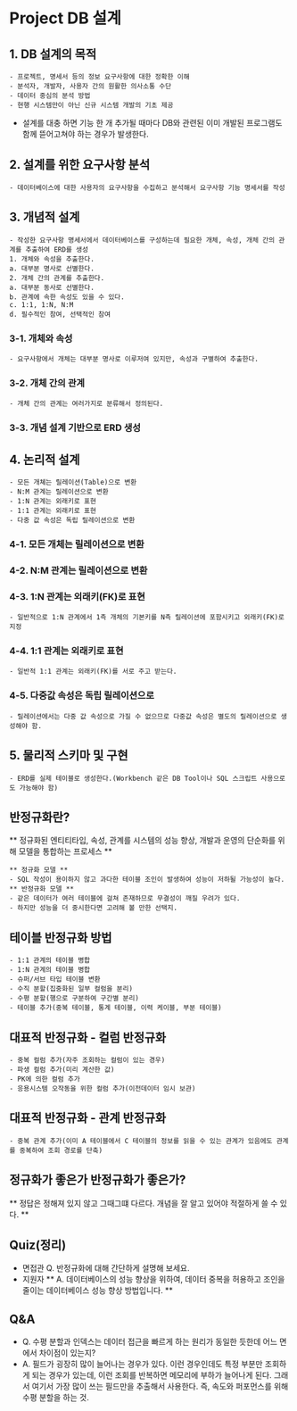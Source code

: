 # Project DB 설계

## 1. DB 설계의 목적
```
- 프로젝트, 명세서 등의 정보 요구사항에 대한 정확한 이해
- 분석자, 개발자, 사용자 간의 원활한 의사소통 수단
- 데이터 중심의 분석 방법
- 현행 시스템만이 아닌 신규 시스템 개발의 기초 제공
```

* 설계를 대충 하면 기능 한 개 추가될 때마다 DB와 관련된 이미 개발된 프로그램도 함께 뜯어고쳐야 하는 경우가 발생한다.

## 2. 설계를 위한 요구사항 분석
```
- 데이터베이스에 대한 사용자의 요구사항을 수집하고 분석해서 요구사항 기능 명세서를 작성
```

## 3. 개념적 설계
```
- 작성한 요구사항 명세서에서 데이터베이스를 구성하는데 필요한 개체, 속성, 개체 간의 관계를 추출하여 ERD를 생성
1. 개체와 속성을 추출한다.
a. 대부분 명사로 선별한다.
2. 개체 간의 관계를 추출한다.
a. 대부분 동사로 선별한다.
b. 관계에 속한 속성도 있을 수 있다.
c. 1:1, 1:N, N:M
d. 필수적인 참여, 선택적인 참여
```

### 3-1. 개체와 속성
```
- 요구사항에서 개체는 대부분 명사로 이루저여 있지만, 속성과 구별하여 추출한다.
```
### 3-2. 개체 간의 관계
```
- 개체 간의 관계는 여러가지로 분류해서 정의된다.
```
### 3-3. 개념 설계 기반으로 ERD 생성
## 4. 논리적 설계
```
- 모든 개쳬는 릴레이션(Table)으로 변환
- N:M 관계는 릴레이션으로 변환
- 1:N 관계는 외래키로 표현
- 1:1 관계는 외래키로 표현
- 다중 값 속성은 독립 릴레이션으로 변환
```

### 4-1. 모든 개체는 릴레이션으로 변환
### 4-2. N:M 관계는 릴레이션으로 변환
### 4-3. 1:N 관계는 외래키(FK)로 표현
```
- 일반적으로 1:N 관계에서 1측 개체의 기본키를 N측 릴레이션에 포함시키고 외래키(FK)로 지정
```
### 4-4. 1:1 관계는 외래키로 표현
```
- 일반적 1:1 관계는 외래키(FK)를 서로 주고 받는다.
```
### 4-5. 다중값 속성은 독립 릴레이션으로
```
- 릴레이션에서는 다중 값 속성으로 가질 수 없으므로 다중값 속성은 별도의 릴레이션으로 생성해야 함.
```

## 5. 물리적 스키마 및 구현
```
- ERD를 실제 테이블로 생성한다.(Workbench 같은 DB Tool이나 SQL 스크립트 사용으로도 가능해야 함)
```

## 반정규화란?
** 정규화된 엔티티타입, 속성, 관계를 시스템의 성능 향상, 개발과 운영의 단순화를 위해 모델을 통합하는 프로세스 **
```
** 정규화 모델 **
- SQL 작성이 용이하지 않고 과다한 테이블 조인이 발생하여 성능이 저하될 가능성이 높다.
** 반정규화 모델 **
- 같은 데이터가 여러 테이블에 걸쳐 존재하므로 무결성이 깨질 우려가 있다.
- 하지만 성능을 더 중시한다면 고려해 볼 만한 선택지.
```

## 테이블 반정규화 방법
```
- 1:1 관계의 테이블 병합
- 1:N 관계의 테이블 병합
- 슈퍼/서브 타입 테이블 변환
- 수직 분할(집중화된 일부 컬럼을 분리)
- 수평 분할(행으로 구분하여 구간별 분리)
- 테이블 추가(중복 테이블, 통계 테이블, 이력 케이블, 부분 테이블)
```

## 대표적 반정규화 - 컬럼 반정규화
```
- 중복 컬럼 추가(자주 조회하는 컬럼이 있는 경우)
- 파생 컬럼 추가(미리 계산한 값)
- PK에 의한 컬럼 추가
- 응용시스템 오작동을 위한 컬럼 추가(이전데이터 임시 보관)
```

## 대표적 반정규화 - 관계 반정규화
```
- 중복 관계 추가(이미 A 테이블에서 C 테이블의 정보를 읽을 수 있는 관계가 있음에도 관계를 중복하여 조회 경로를 단축)
```

## 정규화가 좋은가 반정규화가 좋은가?

** 정답은 정해져 있지 않고 그때그떄 다르다. 개념을 잘 알고 있어야 적절하게 쓸 수 있다. **

## Quiz(정리)
- 면접관 Q. 반정규화에 대해 간단하게 설명해 보세요.
- 지원자 ** A. 데이터베이스의 성능 향상을 위하여, 데이터 중복을 허용하고 조인을 줄이는 데이터베이스 성능 향상 방법입니다. **

## Q&A
- Q. 수평 분할과 인덱스는 데이터 접근을 빠르게 하는 원리가 동일한 듯한데 어느 면에서 차이점이 있는지?
- A. 필드가 굉장히 많이 늘어나는 경우가 있다. 이런 경우인데도 특정 부분만 조회하게 되는 경우가 있는데, 이런 조회를 반복하면 메모리에 부하가 늘어나게 된다. 그래서 여기서 가장 많이 쓰는 필드만을 추출해서 사용한다. 즉, 속도와 퍼포먼스를 위해 수평 분할을 하는 것.
